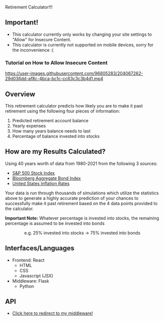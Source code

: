 Retirement Calculator!!!
## Important!
- This calculator currently only works by changing your site settings to "Allow" for Insecure Content.
- This calculator is currently not supported on mobile devices, sorry for the inconvenience :(
### Tutorial on How to Allow Insecure Content


https://user-images.githubusercontent.com/96805283/204067262-29d036dd-af8c-4bca-bc1c-cc63c3c3b4d1.mp4



## Overview
This retirement calculator predicts how likely you are to make it past retirement using the following four pieces of information:
1. Predicted retirement account balance
2. Yearly expenses
3. How many years balance needs to last
4. Percentage of balance invested into stocks

## How are my Results Calculated?
Using 40 years worth of data from 1980-2021 from the following 3 sources:
- <a href="https://www.thebalancemoney.com/stocks-and-bonds-calendar-year-performance-417028#toc-figures-from-1928-2021">S&P 500 Stock Index</a>
- <a href="https://www.thebalancemoney.com/stocks-and-bonds-calendar-year-performance-417028#toc-figures-from-1928-2021">Bloomberg Aggregate Bond Index</a>
- <a href="https://www.macrotrends.net/countries/USA/united-states/inflation-rate-cpi">United States Inflation Rates</a>
 
Your data is run through thousands of simulations which utilize the statistics above to generate a highly accurate prediction of your chances to 
successfully make it past retirement based on the 4 data points provided to the calculator.

<b>Important Note:</b> Whatever percentage is invested into stocks, the remaining percentage is assumed to be invested into bonds </br>
<p align="center">e.g. 25% invested into stocks -> 75% invested into bonds</p>

## Interfaces/Languages
- Frontend: React
  - HTML
  - CSS
  - Javascript (JSX)
- Middleware: Flask
  - Python
  
## API
- <a href="https://github.com/EvanYZhao/retirement-Calculator-Server">Click here to redirect to my middleware!</a>
